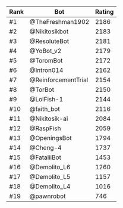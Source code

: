 Rank|Bot|Rating
---|---|---
#1|@TheFreshman1902|2186
#2|@Nikitosikbot|2183
#3|@ResoluteBot|2181
#4|@YoBot_v2|2179
#5|@ToromBot|2172
#6|@Intron014|2162
#7|@ReinforcementTrial|2154
#8|@TorBot|2150
#9|@LolFish-1|2144
#10|@faith_bot|2116
#11|@Nikitosik-ai|2084
#12|@RaspFish|2059
#13|@OpeningsBot|1794
#14|@Cheng-4|1737
#15|@FataliiBot|1453
#16|@Demolito_L6|1260
#17|@Demolito_L5|1157
#18|@Demolito_L4|1016
#19|@pawnrobot|746
